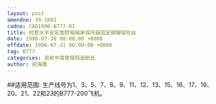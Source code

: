 ```yaml
---
layout: post
amendno: 39-1681
cadno: CAD1996-B777-01
title: 检查水平安定面转轴轴承保持器固定螺帽保险丝
date: 1996-07-30 00:00:00 +0800
effdate: 1996-07-31 00:00:00 +0800
tag: B777
categories: 民航中南管理局适航处
author: 祝海鹰
---
```


##适用范围:
生产线号为1、3、5、7、8、9、11、12、13、15、16、17、19、20、21、22和23的B777-200飞机。


